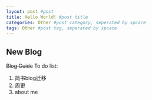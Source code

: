 ```yaml
---
layout: post #post
title: Hello World! #post title
categories: Other #post category, seperated by spcace
tags: Other #post tag, seperated by spcace
---
```


## New Blog

<del>Blog Guide</del> To do list:

1. 简书blog迁移
2. 周更
3. about me
